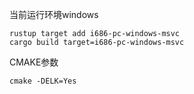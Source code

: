当前运行环境windows
```
rustup target add i686-pc-windows-msvc
cargo build target=i686-pc-windows-msvc
```



CMAKE参数
```
cmake -DELK=Yes
```